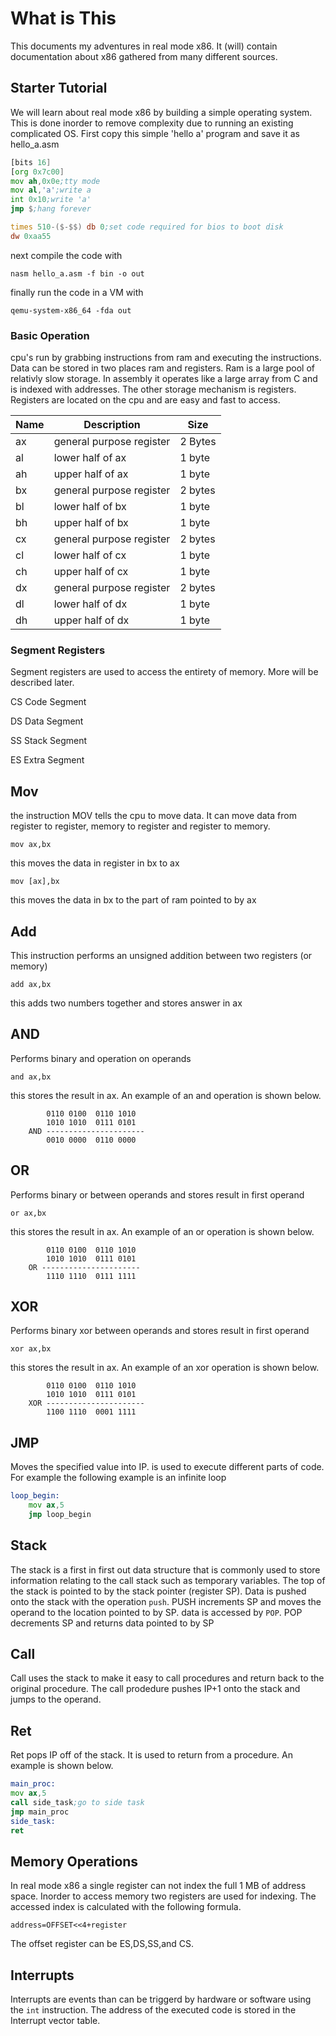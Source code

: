 # What is This
This documents my adventures in real mode x86. It (will) contain 
documentation about x86 gathered from many different sources.
## Starter Tutorial
We will learn about real mode x86 by building a simple operating system.
This is done inorder to remove complexity due to running an existing 
complicated OS. 
First copy this simple 'hello a' program and save it as hello_a.asm
```asm
[bits 16]
[org 0x7c00]
mov ah,0x0e;tty mode
mov al,'a';write a
int 0x10;write 'a'
jmp $;hang forever

times 510-($-$$) db 0;set code required for bios to boot disk
dw 0xaa55
```
next compile the code with 

```nasm hello_a.asm -f bin -o out```

finally run the code in a VM with

```qemu-system-x86_64 -fda out```
### Basic Operation
cpu's run by grabbing instructions from ram and executing the
instructions. Data can be stored in two places ram and registers.
Ram is a large pool of relativly slow storage. In assembly it 
operates like a large array from C and is indexed with addresses.
The other storage mechanism is registers. Registers are located on
the cpu and are easy and fast to access. 

| Name   | Description               | Size     |
|--------|---------------------------|----------|
| ax     | general purpose register  | 2 Bytes  |
| al     | lower half of ax          | 1 byte   |
| ah     | upper half of ax          | 1 byte   |
| bx     | general purpose register  | 2 bytes  |
| bl     | lower half of bx          | 1 byte   |
| bh     | upper half of bx          | 1 byte   |
| cx     | general purpose register  | 2 bytes  | 
| cl     | lower half of cx          | 1 byte   |
| ch     | upper half of cx          | 1 byte   |
| dx     | general purpose register  | 2 bytes  | 
| dl     | lower half of dx          | 1 byte   |
| dh     | upper half of dx          | 1 byte   |

### Segment Registers
Segment registers are used to access the entirety of memory. More will be described later.

CS Code Segment

DS Data Segment

SS Stack Segment

ES Extra Segment

## Mov
the instruction MOV tells the cpu to move data. It can move data from register to register, memory to register and register to memory.

```mov ax,bx```

this moves the data in register in bx to ax

```mov [ax],bx```

this moves the data in bx to the part of ram pointed to by ax

## Add
This instruction performs an unsigned addition between two registers (or memory)

```add ax,bx```

this adds two numbers together and stores answer in ax

## AND
Performs binary and operation on operands

```and ax,bx```

this stores the result in ax. An example of an and operation is shown
below.

```
        0110 0100  0110 1010
        1010 1010  0111 0101
    AND ----------------------
        0010 0000  0110 0000
```

## OR

Performs binary or between operands and stores result in first operand

```or ax,bx```

this stores the result in ax. An example of an or operation is shown
below.

```
        0110 0100  0110 1010
        1010 1010  0111 0101
    OR ----------------------
        1110 1110  0111 1111
```

## XOR

Performs binary xor between operands and stores result in first operand

```xor ax,bx```

this stores the result in ax. An example of an xor operation is shown
below.

```
        0110 0100  0110 1010
        1010 1010  0111 0101
    XOR ----------------------
        1100 1110  0001 1111
```


## JMP

Moves the specified value into IP. is used to execute different parts of 
code. For example the following example is an infinite loop
```asm
loop_begin:
    mov ax,5
    jmp loop_begin
```

## Stack
The stack is a first in first out data structure that is commonly
used to store information relating to the call stack such as temporary
variables. The top of the stack is pointed to by the stack pointer 
(register SP). Data is pushed onto the stack with the operation 
```push```. PUSH increments SP and moves the operand to the location
pointed to by SP. data is accessed by ```POP```. POP decrements SP and
returns data pointed to by SP

## Call
Call uses the stack to make it easy to call procedures and return back to the original procedure. The call prodedure pushes IP+1 onto the stack
and jumps to the operand.

## Ret
Ret pops IP off of the stack. It is used to return from a procedure. An 
example is shown below.

```asm
main_proc:
mov ax,5
call side_task;go to side task
jmp main_proc
side_task:
ret
```

## Memory Operations

In real mode x86 a single register can not index the full 1 MB of address
space. Inorder to access memory two registers are used for indexing.
The accessed index is calculated with the following formula.

```
address=OFFSET<<4+register
```
The offset register can be ES,DS,SS,and CS.
## Interrupts

Interrupts are events than can be triggerd by hardware or software using
the ```int``` instruction. The address of the executed code is stored in the Interrupt vector table. 
